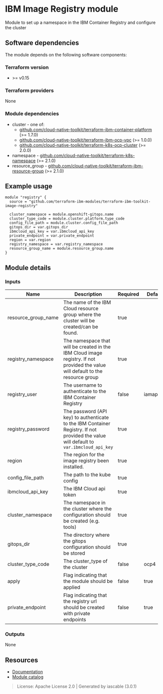 # IBM Image Registry module

Module to set up a namespace in the IBM Container Registry and configure the cluster


## Software dependencies

The module depends on the following software components:

### Terraform version

- \>= v0.15

### Terraform providers


None

### Module dependencies


- cluster - one of:
    - [github.com/cloud-native-toolkit/terraform-ibm-container-platform](https://github.com/cloud-native-toolkit/terraform-ibm-container-platform) (>= 1.7.0)
    - [github.com/cloud-native-toolkit/terraform-ibm-ocp-vpc](https://github.com/cloud-native-toolkit/terraform-ibm-ocp-vpc) (>= 1.0.0)
    - [github.com/cloud-native-toolkit/terraform-k8s-ocp-cluster](https://github.com/cloud-native-toolkit/terraform-k8s-ocp-cluster) (>= 2.0.0)
- namespace - [github.com/cloud-native-toolkit/terraform-k8s-namespace](https://github.com/cloud-native-toolkit/terraform-k8s-namespace) (>= 2.1.0)
- resource_group - [github.com/cloud-native-toolkit/terraform-ibm-resource-group](https://github.com/cloud-native-toolkit/terraform-ibm-resource-group) (>= 2.1.0)

## Example usage

```hcl
module "registry" {
  source = "github.com/terraform-ibm-modules/terraform-ibm-toolkit-image-registry"

  cluster_namespace = module.openshift-gitops.name
  cluster_type_code = module.cluster.platform.type_code
  config_file_path = module.cluster.config_file_path
  gitops_dir = var.gitops_dir
  ibmcloud_api_key = var.ibmcloud_api_key
  private_endpoint = var.private_endpoint
  region = var.region
  registry_namespace = var.registry_namespace
  resource_group_name = module.resource_group.name
}

```

## Module details

### Inputs

| Name | Description | Required | Default | Source |
|------|-------------|---------|----------|--------|
| resource_group_name | The name of the IBM Cloud resource group where the cluster will be created/can be found. | true |  | resource_group.name |
| registry_namespace | The namespace that will be created in the IBM Cloud image registry. If not provided the value will default to the resource group | true |  |  |
| registry_user | The username to authenticate to the IBM Container Registry | false | iamapikey |  |
| registry_password | The password (API key) to authenticate to the IBM Container Registry. If not provided the value will default to `var.ibmcloud_api_key` | true |  |  |
| region | The region for the image registry been installed. | true |  |  |
| config_file_path | The path to the kube config | true |  | cluster.config_file_path |
| ibmcloud_api_key | The IBM Cloud api token | true |  |  |
| cluster_namespace | The namespace in the cluster where the configuration should be created (e.g. tools) | true |  | namespace.name |
| gitops_dir | The directory where the gitops configuration should be stored | true |  |  |
| cluster_type_code | The cluster_type of the cluster | false | ocp4 | cluster.platform.type_code |
| apply | Flag indicating that the module should be applied | false | true |  |
| private_endpoint | Flag indicating that the registry url should be created with private endpoints | false | true |  |

### Outputs


None

## Resources

- [Documentation](https://operate.cloudnativetoolkit.dev)
- [Module catalog](https://modules.cloudnativetoolkit.dev)

> License: Apache License 2.0 | Generated by iascable (3.0.1)
